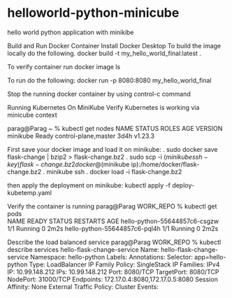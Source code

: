 # helloworld-python-minicube
hello world python application with minikibe

Build and Run Docker Container
Install Docker Desktop
To build the image locally do the following.
docker build -t my_hello_world_final:latest .

To verify container run 
docker image ls

To run do the following: 
docker run -p 8080:8080 my_hello_world_final

Stop the running docker container by using control-c command

Running Kubernetes On MiniKube
Verify Kubernetes is working via minicube context

parag@Parag ~ % kubectl get nodes
NAME       STATUS   ROLES                  AGE    VERSION
minikube   Ready    control-plane,master   3d4h   v1.23.3

First save your docker image and load it on minikube:
. sudo docker save flask-change | bzip2 > flask-change.bz2
. sudo scp -i $(minikube ssh-key) flask-change.bz2 docker@$(minikube ip):/home/docker/flask-change.bz2
. minikube ssh
. docker load -i flask-change.bz2 

then apply the deployment on minikube:
kubectl apply -f deploy-kubetemp.yaml  

Verify the container is running
parag@Parag WORK_REPO % kubectl get pods                                   
NAME                            READY   STATUS    RESTARTS   AGE
hello-python-55644857c6-csgzw   1/1     Running   0          2m2s
hello-python-55644857c6-pql4h   1/1     Running   0          2m2s

Describe the load balanced service
parag@Parag WORK_REPO % kubectl describe services hello-flask-change-service
Name:                     hello-flask-change-service
Namespace:                hello-python
Labels:                   <none>
Annotations:              <none>
Selector:                 app=hello-python
Type:                     LoadBalancer
IP Family Policy:         SingleStack
IP Families:              IPv4
IP:                       10.99.148.212
IPs:                      10.99.148.212
Port:                     <unset>  8080/TCP
TargetPort:               8080/TCP
NodePort:                 <unset>  31000/TCP
Endpoints:                172.17.0.4:8080,172.17.0.5:8080
Session Affinity:         None
External Traffic Policy:  Cluster
Events:                   <none>




